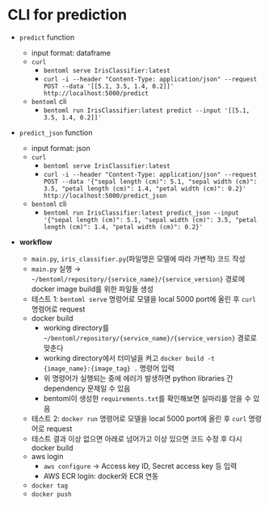 # CLI for prediction
- `predict` function  
  - input format: dataframe  
  - `curl`  
    - `bentoml serve IrisClassifier:latest`  
    - `curl -i --header "Content-Type: application/json" --request POST --data '[[5.1, 3.5, 1.4, 0.2]]' http://localhost:5000/predict`  
  - `bentoml` cli  
    - `bentoml run IrisClassifier:latest predict --input '[[5.1, 3.5, 1.4, 0.2]]'`  


- `predict_json` function
  - input format: json  
  - `curl`  
    - `bentoml serve IrisClassifier:latest`  
    - `curl -i --header "Content-Type: application/json" --request POST --data '{"sepal length (cm)": 5.1, "sepal width (cm)": 3.5, "petal length (cm)": 1.4, "petal width (cm)": 0.2}' http://localhost:5000/predict_json`  
  - `bentoml` cli  
    - `bentoml run IrisClassifier:latest predict_json --input '{"sepal length (cm)": 5.1, "sepal width (cm)": 3.5, "petal length (cm)": 1.4, "petal width (cm)": 0.2}'`  


- **workflow**  
  - `main.py`, `iris_classifier.py`(파일명은 모델에 따라 가변적) 코드 작성  
  - `main.py` 실행 → `~/bentoml/repository/{service_name}/{service_version}` 경로에 docker image build를 위한 파일들 생성  
  - 테스트 1: `bentoml serve` 명령어로 모델을 local 5000 port에 올린 후 `curl` 명령어로 request   
  - docker build  
    - working directory를 `~/bentoml/repository/{service_name}/{service_version}` 경로로 맞춘다  
    - working directory에서 터미널을 켜고 `docker build -t {image_name}:{image_tag} .` 명령어 입력  
    - 위 명령어가 실행되는 중에 에러가 발생하면 python libraries 간 dependency 문제일 수 있음  
    - bentoml이 생성한 `requirements.txt`를 확인해보면 실마리를 얻을 수 있음   
  - 테스트 2: `docker run` 명령어로 모델을 local 5000 port에 올린 후 `curl` 명령어로 request  
  - 테스트 결과 이상 없으면 아래로 넘어가고 이상 있으면 코드 수정 후 다시 docker build  
  - aws login  
    - `aws configure` → Access key ID, Secret access key 등 입력  
    - AWS ECR login: docker와 ECR 연동  
  - `docker tag`  
  - `docker push`  
